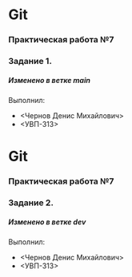 # Git
### Практическая работа №7
### Задание 1.
##### Изменено в ветке main
Выполнил:
* <Чернов Денис Михайлович>
* <УВП-313>
# Git
### Практическая работа №7
### Задание 2.
##### Изменено в ветке dev
Выполнил:
* <Чернов Денис Михайлович>
* <УВП-313>
